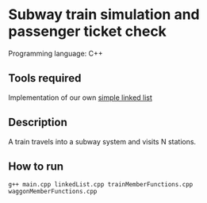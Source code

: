 # Subway train simulation and passenger ticket check

Programming language: C++

## Tools required

Implementation of our own [simple linked list]()

## Description

A train travels into a subway system and visits N stations.


## How to run

```
g++ main.cpp linkedList.cpp trainMemberFunctions.cpp waggonMemberFunctions.cpp
```
